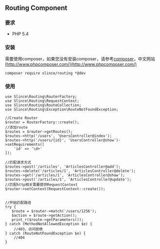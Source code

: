 ﻿## Routing Component

### 要求
- PHP 5.4

### 安装
需要使用composer，如果您没有安装composer，请参考[composer](https://getcomposer.org)，中文网站[http://www.phpcomposer.com/](http://www.phpcomposer.com/)
```
composer require slince/routing *@dev
```

### 使用
```
use Slince\Routing\RouterFactory;
use Slince\Routing\RequestContext;
use Slince\Routing\RouteCollection;
use Slince\Routing\Exception\RouteNotFoundException;

//Create Router
$router = RouterFactory::create();
//添加route
$routes = $router->getRoutes();
$routes->http('/users', 'UsersController@index');
$routes->http('/users/{id}', 'UsersController@show')->setRequirements([
    'id' => '\d+'
]);

//匹配请求方式
$routes->post('/articles', 'ArticlesController@add');
$routes->delete('/articles/1', 'ArticlesController@delete');
$routes->get('/articles/1', 'ArticlesController@show');
$routes->post('/articles/1', 'ArticlesController@update');
//匹配http相关需要提供RequestContext
$router->setContext(RequestContext::create());


//开始匹配路径
try {
   $route = $router->match('/users/1256');
   $action = $route->getAction();
   print_r($route->getParameters());
} catch (MethodNotAllowedException $e) {
    //403，访问拒绝
} catch (RouteNotFoundException $e) {
    //404
}
```






